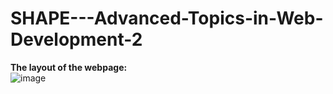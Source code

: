 # SHAPE---Advanced-Topics-in-Web-Development-2

**The layout of the webpage:** <br>
![image](https://user-images.githubusercontent.com/86401891/123266084-45ba9600-d52e-11eb-85db-e0d9d0111ec1.png)
